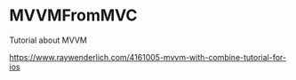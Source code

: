 # MVVMFromMVC
Tutorial about MVVM


https://www.raywenderlich.com/4161005-mvvm-with-combine-tutorial-for-ios

